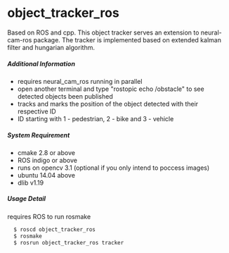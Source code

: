 # object_tracker_ros

Based on ROS and cpp. This object tracker serves an extension to neural-cam-ros package. The tracker is implemented based on extended kalman filter and hungarian algorithm. 

##### Additional Information
  - requires neural_cam_ros running in parallel
  - open another terminal and type "rostopic echo /obstacle" to see detected objects been published
  - tracks and marks the position of the object detected with their respective ID
  - ID starting with 1 - pedestrian, 2 - bike and 3 - vehicle

##### System Requirement
- cmake 2.8 or above
- ROS indigo or above
- runs on opencv 3.1 (optional if you only intend to poccess images)
- ubuntu 14.04 above
- dlib v1.19

##### Usage Detail
requires ROS to run rosmake
  ```sh
    $ roscd object_tracker_ros
    $ rosmake
    $ rosrun object_tracker_ros tracker
 ```
